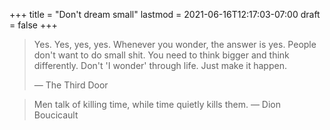 +++
title = "Don't dream small"
lastmod = 2021-06-16T12:17:03-07:00
draft = false
+++

> Yes. Yes, yes, yes. Whenever you wonder, the answer is yes. People don't want to do small shit. You need to think bigger and think differently. Don't 'I wonder' through life. Just make it happen.
>
> — The Third Door

<!--quoteend-->

> Men talk of killing time, while time quietly kills them.
> — Dion Boucicault